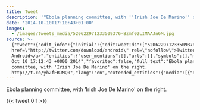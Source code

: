 ```yaml
---
title: Tweet
description: '"Ebola planning committee, with ''Irish Joe De Marino'' on the right. "'
date: '2014-10-10T17:10:43+01:00'
images:
  - /images/tweets_media/520622971233509376-Bzmf02LIMAAJn6M.jpg
source: >-
  {"tweet":{"edit_info":{"initial":{"editTweetIds":["520622971233509376"],"editableUntil":"2014-10-10T18:12:43.706Z","editsRemaining":"5","isEditEligible":true}},"retweeted":false,"source":"<a
  href=\"http://twitter.com/download/android\" rel=\"nofollow\">Twitter for
  Android</a>","entities":{"user_mentions":[],"urls":[],"symbols":[],"media":[{"expanded_url":"https://twitter.com/toychicken/status/520622971233509376/photo/1","indices":["67","89"],"url":"http://t.co/yh2fFRJMQ0","media_url":"http://pbs.twimg.com/media/Bzmf02LIMAAJn6M.jpg","id_str":"520622962182205440","id":"520622962182205440","media_url_https":"https://pbs.twimg.com/media/Bzmf02LIMAAJn6M.jpg","sizes":{"small":{"w":"680","h":"510","resize":"fit"},"thumb":{"w":"150","h":"150","resize":"crop"},"large":{"w":"1024","h":"768","resize":"fit"},"medium":{"w":"1024","h":"768","resize":"fit"}},"type":"photo","display_url":"pic.twitter.com/yh2fFRJMQ0"}],"hashtags":[]},"display_text_range":["0","89"],"favorite_count":"0","id_str":"520622971233509376","truncated":false,"retweet_count":"1","id":"520622971233509376","possibly_sensitive":false,"created_at":"Fri
  Oct 10 17:12:43 +0000 2014","favorited":false,"full_text":"Ebola planning
  committee, with 'Irish Joe De Marino' on the right.
  http://t.co/yh2fFRJMQ0","lang":"en","extended_entities":{"media":[{"expanded_url":"https://twitter.com/toychicken/status/520622971233509376/photo/1","indices":["67","89"],"url":"http://t.co/yh2fFRJMQ0","media_url":"http://pbs.twimg.com/media/Bzmf02LIMAAJn6M.jpg","id_str":"520622962182205440","id":"520622962182205440","media_url_https":"https://pbs.twimg.com/media/Bzmf02LIMAAJn6M.jpg","sizes":{"small":{"w":"680","h":"510","resize":"fit"},"thumb":{"w":"150","h":"150","resize":"crop"},"large":{"w":"1024","h":"768","resize":"fit"},"medium":{"w":"1024","h":"768","resize":"fit"}},"type":"photo","display_url":"pic.twitter.com/yh2fFRJMQ0"}]}}}
---
```

Ebola planning committee, with 'Irish Joe De Marino' on the right. 
    
{{< tweet 0 1 >}}
    
